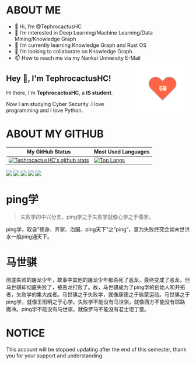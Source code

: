 # ABOUT ME
- 👋 Hi, I’m @TephrocactusHC
- 👀 I’m interested in Deep Learning/Machine Learning/Data Mining/Knowledge Graph
- 🌱 I’m currently learning Knowledge Graph and Rust OS
- 💞️ I’m looking to collaborate on Knowledge Graph.
- 📫 How to reach me via my Nankai University E-Mail
<a href="https://github.com/L1cardo/iBeats"><img align="right" width="150px" src="https://raw.githubusercontent.com/L1cardo/iBeats/main/files/heart.svg"/></a>
## Hey 👋, I'm TephrocactusHC!

Hi there, I'm **TephrocactusHC**, a **IS student**.

Now I am studying Cyber Security .I love programming and I love Python.


# ABOUT MY GITHUB
| My GitHub Status                                                                                                                                                     | Most Used Languages                                                                                                                          |
|----------------------------------------------------------------------------------------------------------------------------------------------------------------------|----------------------------------------------------------------------------------------------------------------------------------------------|
| [![TephrocactusHC's github stats](https://github-readme-stats.vercel.app/api?username=TephrocactusHC&theme=buefy&show_icons=true&layout=compact)](https://github.com/anuraghazra/github-readme-stats)|[![Top Langs](https://github-readme-stats.vercel.app/api/top-langs/?username=TephrocactusHC)](https://github.com/anuraghazra/github-readme-stats)|

![](http://github-profile-summary-cards.vercel.app/api/cards/repos-per-language?username=TephrocactusHC&theme=vue)
![](http://github-profile-summary-cards.vercel.app/api/cards/most-commit-language?username=TephrocactusHC&theme=vue)
![](http://github-profile-summary-cards.vercel.app/api/cards/stats?username=TephrocactusHC&theme=vue)
![](http://github-profile-summary-cards.vercel.app/api/cards/productive-time?username=TephrocactusHC&theme=vue&utcOffset=8)
![](http://github-profile-summary-cards.vercel.app/api/cards/profile-details?username=TephrocactusHC&theme=vue)
# ping学
> 失败学的中兴分支，ping学之于失败学就像心学之于儒学。

ping学，取自"修身、齐家、治国、ping天下"之“ping”，意为失败终究会如末世洪水一般ping通天下。<br/>
# 马世骐
彻底失败的屠龙少年，故事中其他的屠龙少年都杀死了恶龙，最终变成了恶龙，但马世骐却彻底失败了，被恶龙打败了。故，马世骐成为了ping学的创始人和开拓者，失败学的集大成者。马世骐之于失败学，就像康德之于启蒙运动。马世骐之于ping学，就像王阳明之于心学。失败学不能没有马世骐，就像西方不能没有耶路撒冷。ping学不能没有马世骐，就像罗马不能没有君士坦丁堡。
# NOTICE
This account will be stopped updating after the end of this semester, thank you for your support and understanding.
<!---
TephrocactusHC/TephrocactusHC is a ✨ special ✨ repository because its `README.md` (this file) appears on your GitHub profile.
You can click the Preview link to take a look at your changes.
--->
